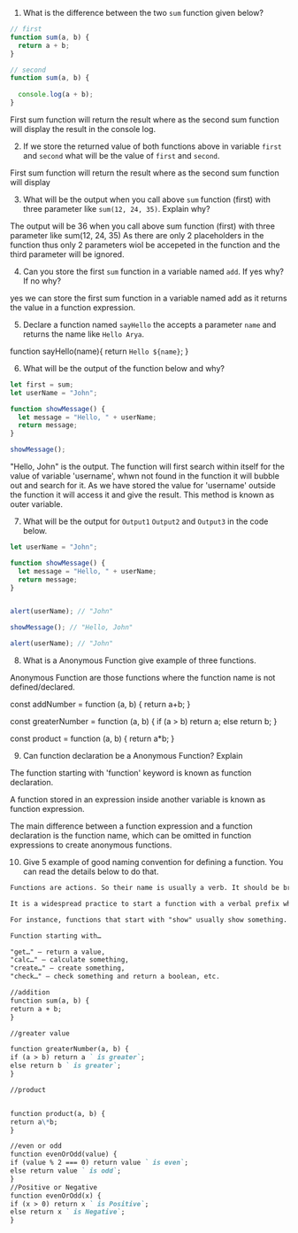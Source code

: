 1. What is the difference between the two `sum` function given below?

```js
// first
function sum(a, b) {
  return a + b;
}

// second
function sum(a, b) {
  
  console.log(a + b);
}
```

First sum function will return the result where as the second sum function will display the result in the console log.

2. If we store the returned value of both functions above in variable `first` and `second` what will be the value of `first` and `second`.

First sum function will return the result where as the second sum function will display

3. What will be the output when you call above `sum` function (first) with three parameter like `sum(12, 24, 35)`. Explain why?

The output will be 36 when you call above sum function (first) with three parameter like sum(12, 24, 35) As there are only 2 placeholders in the function thus only 2 parameters wiol be accepeted in the function and the third parameter will be ignored.

4. Can you store the first `sum` function in a variable named `add`. If yes why? If no why?

yes we can store the first sum function in a variable named add as it returns the value in a function expression.

5. Declare a function named `sayHello` the accepts a parameter `name` and returns the name like `Hello Arya`.

function sayHello(name){
return `Hello ${name}`;
}

6. What will be the output of the function below and why?

```js
let first = sum;
let userName = "John";

function showMessage() {
  let message = "Hello, " + userName;
  return message;
}

showMessage();
```

"Hello, John" is the output. The function will first search within itself for the value of variable 'username', whwn not found in the function it will bubble out and search for it. As we have stored the value for 'username' outside the function it will access it and give the result. This method is known as outer variable.

7. What will be the output for `Output1` `Output2` and `Output3` in the code below.




```js
let userName = "John";

function showMessage() {
  let message = "Hello, " + userName;
  return message;
}


alert(userName); // "John"

showMessage(); // "Hello, John"

alert(userName); // "John"
```

8. What is a Anonymous Function give example of three functions.

Anonymous Function are those functions where the function name is not defined/declared.

const addNumber = function (a, b) { return a+b; }

const greaterNumber = function (a, b) {
if (a > b) return a; else return b;
}

const product = function (a, b) {
return a*b;
}

9. Can function declaration be a Anonymous Function? Explain

The function starting with 'function' keyword is known as function declaration.

A function stored in an expression inside another variable is known as function expression.

The main difference between a function expression and a function declaration is the function name, which can be omitted in function expressions to create anonymous functions.

10. Give 5 example of good naming convention for defining a function. You can read the details below to do that.

```md
Functions are actions. So their name is usually a verb. It should be brief, as accurate as possible and describe what the function does, so that someone reading the code gets an indication of what the function does.

It is a widespread practice to start a function with a verbal prefix which vaguely describes the action. There must be an agreement within the team on the meaning of the prefixes.

For instance, functions that start with "show" usually show something.

Function starting with…

"get…" – return a value,
"calc…" – calculate something,
"create…" – create something,
"check…" – check something and return a boolean, etc.

//addition
function sum(a, b) {
return a + b;
}

//greater value

function greaterNumber(a, b) {
if (a > b) return a ` is greater`;
else return b ` is greater`;
}

//product


function product(a, b) {
return a\*b;
}

//even or odd
function evenOrOdd(value) {
if (value % 2 === 0) return value ` is even`;
else return value ` is odd`;
}
//Positive or Negative
function evenOrOdd(x) {
if (x > 0) return x ` is Positive`;
else return x ` is Negative`;
}
```

